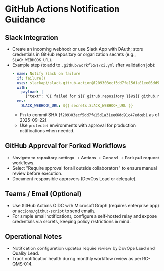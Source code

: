 # GitHub Actions Notification Guidance

## Slack Integration
- Create an incoming webhook or use Slack App with OAuth; store credentials in GitHub repository or organization secrets (e.g., `SLACK_WEBHOOK_URL`).
- Example step (to add to `.github/workflows/ci.yml` after validation job):
  ```yaml
  - name: Notify Slack on failure
    if: failure()
    uses: slackapi/slack-github-action@f209303ecf5dd7fe15d1a31ee06dd91c47edceb1
    with:
      payload: |
        {"text": "CI failed for ${{ github.repository }}@${{ github.ref }}"}
    env:
      SLACK_WEBHOOK_URL: ${{ secrets.SLACK_WEBHOOK_URL }}
  ```
  - Pin to commit SHA (`f209303ecf5dd7fe15d1a31ee06dd91c47edceb1` as of 2025-09-22).
  - Use `protected` environments with approval for production notifications when needed.

## GitHub Approval for Forked Workflows
- Navigate to repository settings → Actions → General → Fork pull request workflows.
- Select "Require approval for all outside collaborators" to ensure manual review before execution.
- Document responsible approvers (DevOps Lead or delegate).

## Teams / Email (Optional)
- Use GitHub Actions OIDC with Microsoft Graph (requires enterprise app) or `actions/github-script` to send emails.
- For simple email notifications, configure a self-hosted relay and expose credentials via secrets, keeping policy restrictions in mind.

## Operational Notes
- Notification configuration updates require review by DevOps Lead and Quality Lead.
- Track notification health during monthly workflow review as per RC-QMS-014.
